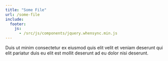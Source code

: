 ```yaml
---
title: "Some File"
url: /some-file
include:
  footer:
    js:
      - /src/js/components/jquery.whensync.min.js
---
```


Duis ut minim consectetur ex eiusmod quis elit velit et veniam deserunt qui elit pariatur duis eu elit est mollit deserunt ad eu dolor nisi deserunt.